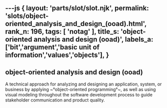 ---js
{
  layout: 'parts/slot/slot.njk',
  permalink: 'slots/object-oriented_analysis_and_design_(ooad).html',
  rank_n: 196,
  tags: [ 'notag' ],
  title_s: 'object-oriented analysis and design (ooad)',
  labels_a: ['bit','argument','basic unit of information','values','objects'],
}
---
## object-oriented analysis and design (ooad)

A technical approach for analyzing and designing an application, system, or business by applying ~°object-oriented programming°~, as well as using visual modeling throughout the software development process to guide stakeholder communication and product quality.
